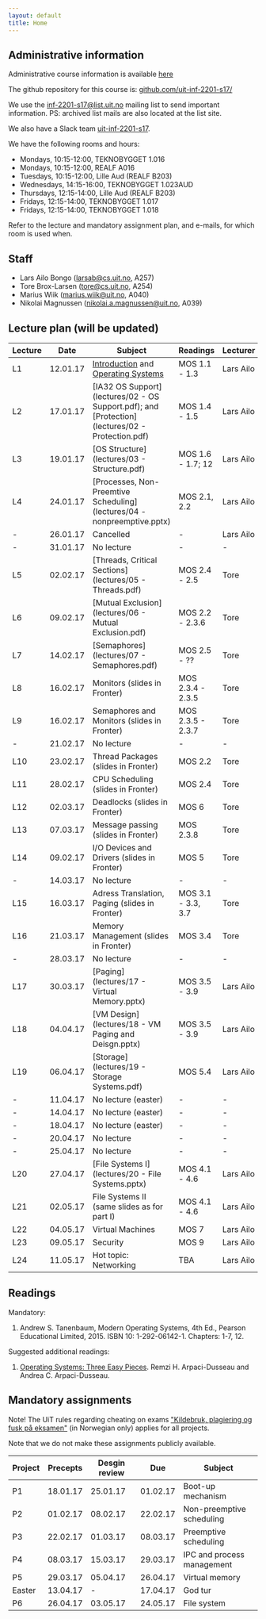 ```yaml
---
layout: default
title: Home
---
```


## Administrative information

Administrative course information is available [here](https://uit.no/utdanning/emner/emne/481430/inf-2201)

The github repository for this course is: [github.com/uit-inf-2201-s17/](https://github.com/uit-inf-2201-s17/)

We use the [inf-2201-s17@list.uit.no](https://list.uit.no/sympa/info/inf-2201-s17) mailing list to send important information. PS: archived list mails are also located at the list site.

We also have a Slack team [uit-inf-2201-s17](https://uit-inf-2201-s17.slack.com).


We have the following rooms and hours:

* Mondays, 10:15-12:00, TEKNOBYGGET 1.016
* Mondays, 10:15-12:00, REALF A016
* Tuesdays, 10:15-12:00, Lille Aud (REALF B203)
* Wednesdays, 14:15-16:00, TEKNOBYGGET 1.023AUD
* Thursdays, 12:15-14:00, Lille Aud (REALF B203)
* Fridays, 12:15-14:00, TEKNOBYGGET 1.017
* Fridays, 12:15-14:00, TEKNOBYGGET 1.018

Refer to the lecture and mandatory assignment plan, and e-mails, for which room is used when.

## Staff

* Lars Ailo Bongo (larsab@cs.uit.no, A257)
* Tore Brox-Larsen (tore@cs.uit.no, A254)
* Marius Wiik (marius.wiik@uit.no, A040)
* Nikolai Magnussen (nikolai.a.magnussen@uit.no, A039)

## Lecture plan (will be updated)

| Lecture | Date | Subject	    | Readings  | Lecturer  |
|---------|------|--------------|-----------|-----------|
| L1  | 12.01.17 | [Introduction](lectures/01-introduction.pptx) and [Operating Systems](lectures/01-OS.pptx) | MOS 1.1 - 1.3  | Lars Ailo |
| L2  | 17.01.17 | [IA32 OS Support](lectures/02 - OS Support.pdf); and [Protection](lectures/02 - Protection.pdf) | MOS 1.4 - 1.5 | Lars Ailo |
| L3  | 19.01.17 | [OS Structure](lectures/03 - Structure.pdf) | MOS 1.6 - 1.7; 12 | Lars Ailo |
| L4  | 24.01.17 | [Processes, Non-Preemtive Scheduling](lectures/04 - nonpreemptive.pptx) | MOS 2.1, 2.2 | Lars Ailo |
| -   | 26.01.17 | Cancelled | - | Lars Ailo |
| -   | 31.01.17 | No lecture | - | - |
| L5  | 02.02.17 | [Threads, Critical Sections](lectures/05 - Threads.pdf) | MOS 2.4 - 2.5 | Tore |
| L6  | 09.02.17 | [Mutual Exclusion](lectures/06 - Mutual Exclusion.pdf) | MOS 2.2 - 2.3.6 | Tore |
| L7  | 14.02.17 | [Semaphores](lectures/07 - Semaphores.pdf) | MOS 2.5 - ?? | Tore |
| L8  | 16.02.17 | Monitors (slides in Fronter)  | MOS 2.3.4 - 2.3.5 | Tore |
| L9  | 16.02.17 | Semaphores and Monitors (slides in Fronter) | MOS 2.3.5 - 2.3.7 | Tore |
| -   | 21.02.17 | No lecture | - | - |
| L10 | 23.02.17 | Thread Packages (slides in Fronter) | MOS 2.2 | Tore |
| L11 | 28.02.17 | CPU Scheduling (slides in Fronter) | MOS 2.4 | Tore |
| L12 | 02.03.17 | Deadlocks (slides in Fronter) | MOS 6 | Tore |
| L13 | 07.03.17 | Message passing (slides in Fronter) | MOS 2.3.8 | Tore |
| L14 | 09.02.17 | I/O Devices and Drivers (slides in Fronter) | MOS 5 | Tore |
| -   | 14.03.17 | No lecture | - | - |
| L15 | 16.03.17 | Adress Translation, Paging (slides in Fronter) | MOS 3.1 - 3.3, 3.7| Tore |
| L16 | 21.03.17 | Memory Management (slides in Fronter) | MOS 3.4 | Tore |
| -   | 28.03.17 | No lecture | -| - | 
| L17 | 30.03.17 | [Paging](lectures/17 - Virtual Memory.pptx) | MOS 3.5 - 3.9 | Lars Ailo |
| L18 | 04.04.17 | [VM Design](lectures/18 - VM Paging and Deisgn.pptx) | MOS 3.5 - 3.9 | Lars Ailo |
| L19 | 06.04.17 | [Storage](lectures/19 - Storage Systems.pdf) | MOS 5.4 | Lars Ailo |
| -   | 11.04.17 | No lecture (easter) | - | - |
| -   | 14.04.17 | No lecture (easter) | - | - |
| -   | 18.04.17 | No lecture (easter) | - | - |
| -   | 20.04.17 | No lecture | - | - |
| -   | 25.04.17 | No lecture | - | - |
| L20 | 27.04.17 | [File Systems I](lectures/20 - File Systems.pptx) | MOS 4.1 - 4.6 | Lars Ailo |
| L21 | 02.05.17 | File Systems II (same slides as for part I) | MOS 4.1 - 4.6 | Lars Ailo |
| L22 | 04.05.17 | Virtual Machines | MOS 7 | Lars Ailo |
| L23 | 09.05.17 | Security | MOS 9 | Lars Ailo |
| L24 | 11.05.17 | Hot topic: Networking | TBA | Lars Ailo |


## Readings

Mandatory:

1. Andrew S. Tanenbaum, Modern Operating Systems, 4th Ed., Pearson Educational Limited, 2015. ISBN 10: 1-292-06142-1. Chapters: 1-7, 12.

Suggested additional readings:

1. [Operating Systems: Three Easy Pieces](http://pages.cs.wisc.edu/~remzi/OSTEP/). Remzi H. Arpaci-Dusseau and Andrea C. Arpaci-Dusseau.


## Mandatory assignments

Note! The UiT rules regarding cheating on exams ["Kildebruk, plagiering og fusk på eksamen"](https://uit.no/om/enhet/artikkel?p_document_id=473719&p_dimension_id=88138&men=28714) (in Norwegian only) applies for all projects.

Note that we do not make these assignments publicly available.

| Project |	Precepts | Desgin review | Due | Subject|
|---------|----------|----------|----------|---------|
| P1 	  | 18.01.17 | 25.01.17 | 01.02.17 | Boot-up mechanism |
| P2      | 01.02.17 | 08.02.17 | 22.02.17 | Non-preemptive scheduling |
| P3      | 22.02.17 | 01.03.17 | 08.03.17 | Preemptive scheduling |
| P4      | 08.03.17 | 15.03.17 | 29.03.17 | IPC and process management |
| P5      | 29.03.17 | 05.04.17 | 26.04.17 | Virtual memory |
| Easter  | 13.04.17 | -        | 17.04.17 | God tur |
| P6      | 26.04.17 | 03.05.17 | 24.05.17 | File system |
